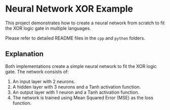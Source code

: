 # Neural Network XOR Example

This project demonstrates how to create a neural network from scratch to fit the XOR logic gate in multiple languages.

Please refer to detailed README files in the `cpp` and `python` folders.

## Explanation

Both implementations create a simple neural network to fit the XOR logic gate. The network consists of:

1. An input layer with 2 neurons.
2. A hidden layer with 3 neurons and a Tanh activation function.
3. An output layer with 1 neuron and a Tanh activation function.
4. The network is trained using Mean Squared Error (MSE) as the loss function.
